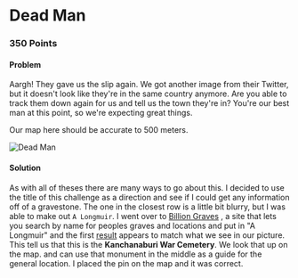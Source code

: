 # **Dead Man**

### 350 Points

#### **Problem**

Aargh! They gave us the slip again. We got another image from their Twitter, but it doesn't look like they're in the same country anymore. Are you able to track them down again for us and tell us the town they're in? You're our best man at this point, so we're expecting great things.

Our map here should be accurate to 500 meters.

![Dead Man](files/dead-man.jpg)

#### **Solution**

As with all of theses there are many ways to go about this. I decided to use the title of this challenge as a direction and see if I could get any information off of a gravestone. The one in the closest row is a little bit blurry, but I was able to make out `A Longmuir`. I went over to [Billion Graves](https://billiongraves.com/) , a site that lets you search by name for peoples graves and locations and put in "A Longmuir" and the first [result](https://billiongraves.com/grave/A-Longmuir/5903477) appears to match what we see in our picture. This tell us that this is the **Kanchanaburi War Cemetery**. We look that up on the map. and can use that monument in the middle as a guide for the general location. I placed the pin on the map and it was correct.

